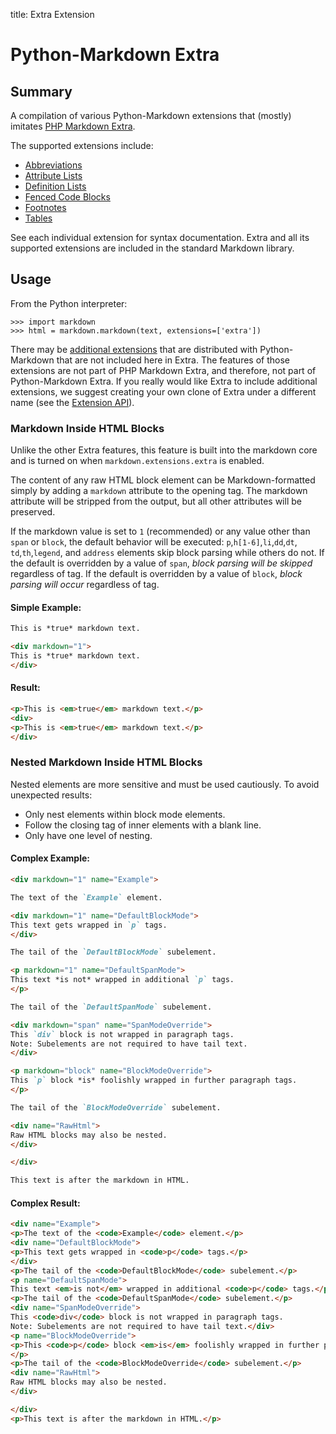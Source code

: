 title: Extra Extension

# Python-Markdown Extra

## Summary

A compilation of various Python-Markdown extensions that (mostly) imitates
[PHP Markdown Extra](http://michelf.com/projects/php-markdown/extra/).

The supported extensions include:

* [Abbreviations](abbreviations.md)
* [Attribute Lists](attr_list.md)
* [Definition Lists](definition_lists.md)
* [Fenced Code Blocks](fenced_code_blocks.md)
* [Footnotes](footnotes.md)
* [Tables](tables.md)

See each individual extension for syntax documentation. Extra and all its
supported extensions are included in the standard Markdown library.

## Usage

From the Python interpreter:

```pycon
>>> import markdown
>>> html = markdown.markdown(text, extensions=['extra'])
```

There may be [additional extensions](index.md) that are distributed with
Python-Markdown that are not included here in Extra. The features
of those extensions are not part of PHP Markdown Extra, and
therefore, not part of Python-Markdown Extra. If you really would
like Extra to include additional extensions, we suggest creating
your own clone of Extra under a different name
(see the [Extension API](api.md)).

### Markdown Inside HTML Blocks

Unlike the other Extra features, this feature is built into the markdown core and
is turned on when `markdown.extensions.extra` is enabled.

The content of any raw HTML block element can be Markdown-formatted simply by
adding a `markdown` attribute to the opening tag. The markdown attribute will be
stripped from the output, but all other attributes will be preserved.

If the markdown value is set to `1` (recommended) or any value other than `span`
or `block`, the default behavior will be executed: `p`,`h[1-6]`,`li`,`dd`,`dt`,
`td`,`th`,`legend`, and `address` elements skip block parsing while others do not.
If the default is overridden by a value of `span`, *block parsing will be skipped*
regardless of tag. If the default is overridden by a value of `block`,
*block parsing will occur* regardless of tag.

#### Simple Example:

```md
This is *true* markdown text.

<div markdown="1">
This is *true* markdown text.
</div>
```

#### Result:

```html
<p>This is <em>true</em> markdown text.</p>
<div>
<p>This is <em>true</em> markdown text.</p>
</div>
```

### Nested Markdown Inside HTML Blocks

Nested elements are more sensitive and must be used cautiously. To avoid
unexpected results:

* Only nest elements within block mode elements.
* Follow the closing tag of inner elements with a blank line.
* Only have one level of nesting.

#### Complex Example:

```md
<div markdown="1" name="Example">

The text of the `Example` element.

<div markdown="1" name="DefaultBlockMode">
This text gets wrapped in `p` tags.
</div>

The tail of the `DefaultBlockMode` subelement.

<p markdown="1" name="DefaultSpanMode">
This text *is not* wrapped in additional `p` tags.
</p>

The tail of the `DefaultSpanMode` subelement.

<div markdown="span" name="SpanModeOverride">
This `div` block is not wrapped in paragraph tags.
Note: Subelements are not required to have tail text.
</div>

<p markdown="block" name="BlockModeOverride">
This `p` block *is* foolishly wrapped in further paragraph tags.
</p>

The tail of the `BlockModeOverride` subelement.

<div name="RawHtml">
Raw HTML blocks may also be nested.
</div>

</div>

This text is after the markdown in HTML.
```

#### Complex Result:

```html
<div name="Example">
<p>The text of the <code>Example</code> element.</p>
<div name="DefaultBlockMode">
<p>This text gets wrapped in <code>p</code> tags.</p>
</div>
<p>The tail of the <code>DefaultBlockMode</code> subelement.</p>
<p name="DefaultSpanMode">
This text <em>is not</em> wrapped in additional <code>p</code> tags.</p>
<p>The tail of the <code>DefaultSpanMode</code> subelement.</p>
<div name="SpanModeOverride">
This <code>div</code> block is not wrapped in paragraph tags.
Note: Subelements are not required to have tail text.</div>
<p name="BlockModeOverride">
<p>This <code>p</code> block <em>is</em> foolishly wrapped in further paragraph tags.</p>
</p>
<p>The tail of the <code>BlockModeOverride</code> subelement.</p>
<div name="RawHtml">
Raw HTML blocks may also be nested.
</div>

</div>
<p>This text is after the markdown in HTML.</p>
```
